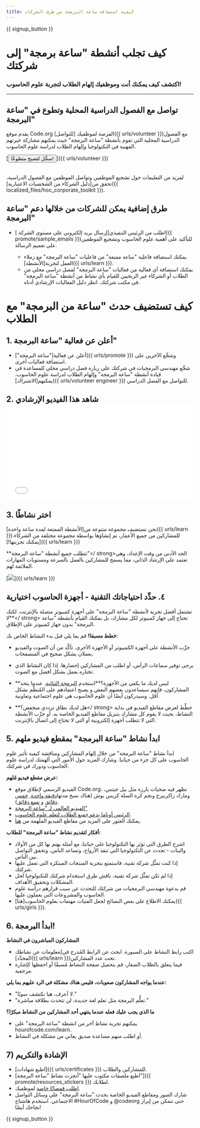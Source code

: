 ```yaml
---
title: كيفية استضافة ساعة البرمجة من طرف الشركات
---
```


{{ signup_button }}

# كيف تجلب أنشطة "ساعة برمجة" إلى شركتك

### اكتشف كيف يمكنك أنت وموظفيك إلهام الطلاب لتجربة علوم الحاسوب!

* * *

## تواصل مع الفصول الدراسية المحلية وتطوع في "ساعة البرمجة"

يقدم موقع Code.org الفرصة لموظفيك [للتواصل]({{ urls/volunteer }})مع الفصول الدراسية المحلية التي تقوم بأنشطة "ساعة البرمجة" حيث يمكنهم مشاركة خبرتهم المهنية في التكنولوجيا وإلهام الطلاب لدراسة علوم الحاسوب.

[<button>سجِّل لتصبح متطوعًا!</button>]({{ urls/volunteer }}) <br /> <br />

لمزيد من التعليمات حول تشجيع الموظفين وتواصل الموظفين مع الفصول الدراسية، تحقق من[دليل الشركاء من الشخصيات الاعتبارية]({{ localized_files/hoc_corporate_toolkit }}).

## طرق إضافية يمكن للشركات من خلالها دعم "ساعة البرمجة"

- اطلب من الرئيس التنفيذي[إرسال بريد إلكتروني على مستوى الشركة ]({{ promote/sample_emails }})للتأكيد على أهمية علوم الحاسوب وتشجيع الموظفين على تعميم الرسالة.</li> 
    
    - يمكنك استضافة فاعلية "ساعة ممتعة" من فاعليات "ساعة البرمجة" مع زملاء العمل لتجربة[الأنشطة]({{ urls/learn }}).
    - يمكنك استضافة أي فعالية من فعاليات "ساعة البرمجة" لفصل دراسي محلي من الطلاب أو الشركاء غير الربحيين للقيام بأي نشاط من أنشطة "ساعة البرمجة" في مكتب شركتك. انظر دليل الفعاليات الإرشادي أدناه.</ul> 
    
    # كيف تستضيف حدث "ساعة من البرمجة" مع الطلاب
    
    ## 1. أعلن عن فعالية "ساعة البرمجة"
    
    - أعلن عن فعالية["ساعة البرمجة"]({{ urls/promote }}) وشجِّع الآخرين على استضافة فعاليات أخرى.
    - شجِّع مهندسي البرمجيات في شركتك على زيارة فصل دراسي محلي للمساعدة في قيادة أنشطة "ساعة البرمجة" وإلهام الطلاب لدراسة علوم الحاسوب. يمكنهم[الاشتراك]({{ urls/volunteer engineer }}) للتواصل مع الفصل الدراسي.
    
    ## 2. شاهد هذا الفيديو الإرشادي <iframe width="500" height="255" src="//www.youtube.com/embed/SrnvvWDm73k" frameborder="0" allowfullscreen mark="crwd-mark"></iframe> 
    
    ## 3. اختر نشاطًا
    
    نحن نستضيف مجموعة متنوعة من[الأنشطة الممتعة لمدة ساعة واحدة]({{ urls/learn }})للمشاركين من جميع الأعمار، تم إنشاؤها بواسطة مجموعة مختلفة من الشركاء.[يمكنك تجربتها!]({{ urls/learn }})
    
    **تتطلب جميع أنشطة "ساعة البرمجة"</ strong>الحد الأدنى من وقت الإعداد، وهي تعتمد على الإرشاد الذاتي، مما يسمح للمشاركين بالعمل بالسرعة ومستويات المهارات الملائمة لهم.</p> 
    
    [![](/images/fit-700/tutorials.png)]({{ urls/learn }})
    
    ## ٤. حدِّد احتياجاتك التقنية - أجهزة الحاسوب اختيارية
    
    تشتمل أفضل تجربة لأنشطة "ساعة البرمجة" على أجهزة كمبيوتر متصلة بالإنترنت. لكنك **لا</ strong> تحتاج إلى جهاز كمبيوتر لكل مشارك، بل يمكنك القيام بأنشطة "ساعة البرمجة" بدون جهاز كمبيوتر على الإطلاق.</p> 
    
    **خطط مسبقا!** قم بما يلي قبل بدء النشاط الخاص بك:
    
    - جرِّب الأنشطة على أجهزة الكمبيوتر أو الأجهزة الأخرى. تأكَّد من أن الصوت والفيديو يعملان بشكل صحيح في المتصفحات.
    - يرجى توفير سماعات الرأس، أو اطلب من المشاركين إحضارها، إذا كان النشاط الذي تختاره يعمل بشكل أفضل مع الصوت.
    - **ليس لديك ما يكفي من الأجهزة؟**استخدم [البرمجة الثنائية](https://www.youtube.com/watch?v=vgkahOzFH2Q). عندما يتحد المشاركون، فإنهم سيساعدون بعضهم البعض و يصبح اعتمادهم على المُنظِّم بشكل أقل. وسيدركون أيضًا أن علوم الحاسوب هي علوم اجتماعية وتعاونية.
    - **هل لديك نطاق ترددي منخفض؟</ strong> خطِّط لعرض مقاطع الفيديو في بداية النشاط، بحيث لا يقوم كل مشارك بتنزيل مقاطع الفيديو الخاصة به. أو جرِّب الأنشطة التي لا تتطلب أجهزة إلكترونية أو التي لا تحتاج إلى اتصال بالإنترنت.</li> </ul> 
        
        ## 5. ابدأ نشاط "ساعة البرمجة" بمقطع فيديو ملهم
        
        ابدأ نشاط "ساعة البرمجة" من خلال إلهام المشاركين ومناقشة كيفية تأثير علوم الحاسوب على كل جزء من حياتنا. وشارك المزيد حول الأمور التي ألهمتك لدراسة علوم الحاسوب ودورك في شركتك.
        
        **عرض مقطع فيديو مُلهم:**
        
        - الفيديو الرسمي لإطلاق موقع Code.org، تظهر فيه ضخيات بارزة مثل بيل جيتس، ومارك زاكربيرج ونجم كرة السلة كريس بوش (هناك نسخ مدتها[دقيقة واحدة](https://www.youtube.com/watch?v=qYZF6oIZtfc), [خمس دقائق](https://www.youtube.com/watch?v=nKIu9yen5nc) و [تسع دقائق](https://www.youtube.com/watch?v=dU1xS07N-FA)).
        - [الفيديو العالمي لـ "ساعة البرمجة"](https://www.youtube.com/watch?v=KsOIlDT145A)
        - [الرئيس أوباما يدعو جميع الطلاب لتعلم علوم الحاسوب](https://www.youtube.com/watch?v=6XvmhE1J9PY).
        - يمكنك العثور على المزيد من مقاطع الفيديو الملهمة من [هنا](https://www.youtube.com/playlist?list=PLzdnOPI1iJNfpD8i4Sx7U0y2MccnrNZuP).
        
        **أفكار لتقديم نشاط "ساعة البرمجة" للطلاب:**
        
        - اشرح الطرق التي تؤثر بها التكنولوجيا على حياتنا، مع أمثلة يهتم بها كل من الأولاد والبنات - تحدث عن التكنولوجيا التي تنقذ الأرواح، وتساعد الناس، وتحقق التواصل بين الناس.
        - إذا كنت تمثِّل شركة تقنية، فاستمتع بتجربة المنتجات المبتكرة التي تعمل عليها شركتك.
        - إذا لم تكن تمثِّل شركة تقنية، ناقش طرق استخدام شركتك للتكنولوجيا لحل المشكلات وتحقيق الأهداف.
        - قم بدعوة مهندسي البرمجيات من شركتك للتحدث عن سبب قرارهم دراسة علوم الحاسوب والمشروعات التي يعملون عليها.
        - يمكنك الاطلاع على بعض النصائح لجعل الفتيات مهتمات بعلوم الحاسوب[هنا]({{ urls/girls }}).
        
        ## 6. ابدأ البرمجة!
        
        **المشاركون المباشرون في النشاط**
        
        - اكتب رابط النشاط على السبورة. ابحث عن الرابط المُدرج في[معلومات عن نشاطك المحدَّد]({{ urls/learn }})تحت عدد المشاركين.
        - فيما يتعلق بالطلاب الصغار، قم بتحميل صفحة النشاط مُسبقًا أو احفظها كإشارة مرجعية.
        
        **عندما يواجه المشاركون صعوبات، فليس هناك مشكلة في الرد عليهم بما يلي:**
        
        - "لا أعرف، هيا نكتشف سويًا."
        - "تعلُّم البرمجة مثل تعلم لغة جديدة، لن تتحدث بطلاقة مباشرة."
        
        **ما الذي يجب عليك فعله عندما ينتهي أحد المشاركين من النشاط مبكرًا؟**
        
        - يمكنهم تجربة نشاط آخر من انشطة "ساعة البرمجة" على hourofcode.com/learn.
        - أو اطلب منهم مساعدة صديق يعاني من مشكلة في النشاط.
        
        ## 7) الإشادة والتكريم
        
        - [اطبع شهادات]({{ urls/certificates }}) للمشاركين والطلاب.
        - [اطبع ملصقات مكتوب عليها "أنجزت نشاط "ساعة البرمجة"]({{ promote/resources_stickers }}) لطلابك.
        - [اطلب قمصانًا خاصة](http://blog.code.org/post/132608499493/hour-of-code-shirts-and-more) لموظفيك.
        - شارك الصور ومقاطع الفيديو الخاصة بحدث "ساعة البرمجة" على وسائل التواصل الاجتماعي. استخدم هاشتاج #HourOfCode و @codeorg حتى نتمكن من إبراز نجاحك أيضًا!
        
        {{ signup_button }}